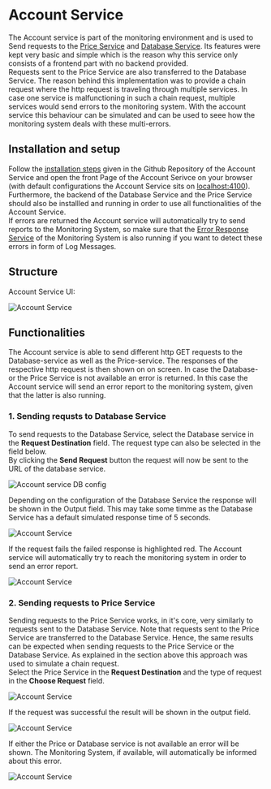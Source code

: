 # Account Service

The Account service is part of the monitoring environment and is used to Send requests to the [Price Service](https://ccims.github.io/overview-and-documentation/price-service) and [Database Service](https://ccims.github.io/overview-and-documentation/database-service). Its features were kept very basic and simple which is the reason why this service only consists of a frontend part with no backend provided.  
Requests sent to the Price Service are also transferred to the Database Service. The reason behind this implementation was to provide a chain request where the http request is traveling through multiple services. In case one service is malfunctioning in such a chain request, multiple services would send errors to the monitoring system. With the account service this behaviour can be simulated and can be used to seee how the monitoring system deals with these multi-errors. 

## Installation and setup

Follow the [installation steps](https://github.com/ccims/account-service) given in the Github Repository of the Account Service and open the front Page of the Account Serivce on your browser (with default configurations the Account Service sits on [localhost:4100](http://localhost:4100/)). Furthermore, the backend of the Database Service and the Price Service should also be installled and running in order to use all functionalities of the Account Service. \
If errors are returned the Account service will automatically try to send reports to the Monitoring System, so make sure that the [Error Response Service](https://github.com/ccims/error-response-monitoring-service) of the Monitoring System is also running if you want to detect these errors in form of Log Messages. 

## Structure

Account Service UI:

![Account Service](https://github.com/ccims/account-service/blob/dev/documentation/Pics/Account_Service_full.PNG?raw=true)

## Functionalities

The Account service is able to send different http GET requests to the Database-service as well as the Price-service. The responses of the respective http request is then shown on on screen. In case the Database- or the Price Service is not available an error is returned. In this case the Account service will send an error report to the monitoring system, given that the latter is also running. 

### 1. Sending requsts to Database Service

To send requests to the Database Service, select the Database service in the **Request Destination** field. The request type can also be selected in the field below. \
By clicking the **Send Request** button the request will now be sent to the URL of the database service.

![Account service DB config](https://github.com/ccims/account-service/blob/dev/documentation/Pics/Account_Service_DB_config.PNG?raw=true)

Depending on the configuration of the Database Service the response will be shown in the Output field. This may take some timme as the Database Service has a default simulated response time of 5 seconds.

![Account Service](https://github.com/ccims/account-service/blob/dev/documentation/Pics/Account_Service_DB_request_success.PNG?raw=true)

If the request fails the failed response is highlighted red. The Account service will automatically try to reach the monitoring system in order to send an error report.

![Account Service](https://github.com/ccims/account-service/blob/dev/documentation/Pics/Account_Service_DB_request_fail.PNG?raw=true)

### 2. Sending requests to Price Service

Sending requests to the Price Service works, in it's core, very similarly to requests sent to the Database Service. Note that requests sent to the Price Service are transferred to the Database Service. Hence, the same results can be expected when sending requests to the Price Service or the Database Service. As explained in the section above this approach was used to simulate a chain request. \
Select the Price Service in the **Request Destination** and the type of request in the **Choose Request** field. 

![Account Service](https://github.com/ccims/account-service/blob/dev/documentation/Pics/Account_Service_Price_config.PNG?raw=true)

If the request was successful the result will be shown in the output field.

![Account Service](https://github.com/ccims/account-service/blob/dev/documentation/Pics/Account_Service_Price_request_success.PNG?raw=true)

If either the Price or Database service is not available an error will be shown. The Monitoring System, if available, will automatically be informed about this error. 

![Account Service](https://github.com/ccims/account-service/blob/dev/documentation/Pics/Account_Service_Price_request_fail.PNG?raw=true)